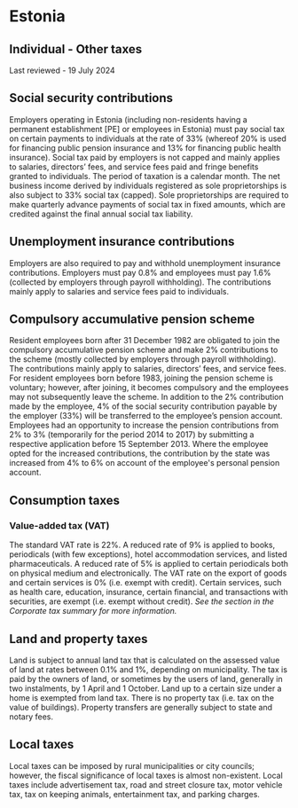 # Estonia
## Individual - Other taxes
Last reviewed - 19 July 2024
## Social security contributions
Employers operating in Estonia (including non-residents having a permanent establishment [PE] or employees in Estonia) must pay social tax on certain payments to individuals at the rate of 33% (whereof 20% is used for financing public pension insurance and 13% for financing public health insurance). Social tax paid by employers is not capped and mainly applies to salaries, directors’ fees, and service fees paid and fringe benefits granted to individuals. The period of taxation is a calendar month.
The net business income derived by individuals registered as sole proprietorships is also subject to 33% social tax (capped). Sole proprietorships are required to make quarterly advance payments of social tax in fixed amounts, which are credited against the final annual social tax liability.
## Unemployment insurance contributions
Employers are also required to pay and withhold unemployment insurance contributions. Employers must pay 0.8% and employees must pay 1.6% (collected by employers through payroll withholding). The contributions mainly apply to salaries and service fees paid to individuals.
## Compulsory accumulative pension scheme
Resident employees born after 31 December 1982 are obligated to join the compulsory accumulative pension scheme and make 2% contributions to the scheme (mostly collected by employers through payroll withholding). The contributions mainly apply to salaries, directors’ fees, and service fees. For resident employees born before 1983, joining the pension scheme is voluntary; however, after joining, it becomes compulsory and the employees may not subsequently leave the scheme. In addition to the 2% contribution made by the employee, 4% of the social security contribution payable by the employer (33%) will be transferred to the employee’s pension account.
Employees had an opportunity to increase the pension contributions from 2% to 3% (temporarily for the period 2014 to 2017) by submitting a respective application before 15 September 2013. Where the employee opted for the increased contributions, the contribution by the state was increased from 4% to 6% on account of the employee's personal pension account.
## Consumption taxes
### Value-added tax (VAT)
The standard VAT rate is 22%. A reduced rate of 9% is applied to books, periodicals (with few exceptions), hotel accommodation services, and listed pharmaceuticals. A reduced rate of 5% is applied to certain periodicals both on physical medium and electronically.
The VAT rate on the export of goods and certain services is 0% (i.e. exempt with credit). Certain services, such as health care, education, insurance, certain financial, and transactions with securities, are exempt (i.e. exempt without credit).
_See the_ _section in the Corporate tax summary for more information._
## Land and property taxes
Land is subject to annual land tax that is calculated on the assessed value of land at rates between 0.1% and 1%, depending on municipality. The tax is paid by the owners of land, or sometimes by the users of land, generally in two instalments, by 1 April and 1 October. Land up to a certain size under a home is exempted from land tax.
There is no property tax (i.e. tax on the value of buildings).
Property transfers are generally subject to state and notary fees.
## Local taxes
Local taxes can be imposed by rural municipalities or city councils; however, the fiscal significance of local taxes is almost non-existent. Local taxes include advertisement tax, road and street closure tax, motor vehicle tax, tax on keeping animals, entertainment tax, and parking charges.
